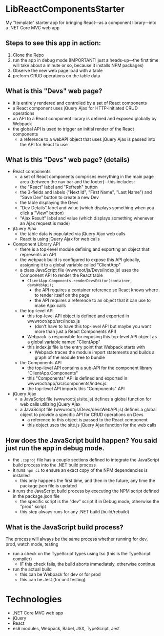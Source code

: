 # LibReactComponentsStarter

My "template" starter app for bringing React--as a component library--into a .NET Core MVC web app

## Steps to see this app in action:

1. Clone the Repo
1. run the app in debug mode (IMPORTANT! just a heads-up--the first time will take about a minute or so, because it installs NPM packages)
1. Observe the new web page load with a table
1. preform CRUD operations on the table data

## What is this "Devs" web page?

- it is entirely rendered and controlled by a set of React components
- a React component uses jQuery Ajax for HTTP-initiated CRUD operations
- an API to a React component library is defined and exposed globally by Webpack
- the global API is used to trigger an initial render of the React components
    - a reference to a webAPI object that uses jQuery Ajax is passed into the API for React to use

## What is this "Devs" web page? (**details**)

- React components
    - a set of React components comprises everything in the main page area (between the nav bar and the footer)--this includes:
    - the "React" label and "Refresh" button
    - the 3-fields and labels ("Next Id", "First Name", "Last Name") and "Save Dev" button to create a new Dev
    - the table displaying the Devs
    - "Dev Details" label and value (which displays something when you click a "View" button)
    - "Ajax Result" label and value (which displays something whenever an Ajax request is made)
- jQuery Ajax
    - the table data is populated via jQuery Ajax web calls
    - React is using jQuery Ajax for web calls
- Component Library API
    - there is a top-level module defining and exporting an object that represents an API
    - the webpack build is configured to expose this API globally, assigning it to a global variable called "ClientApp"
    - a class JavaScript file (wwwroot/js/Devs/index.js) uses the Component API to render the React table
        - `ClientApp.Components.renderDevsEditor(container, devsWebApi);`
            - the API requires a container reference so React knows where to render itself on the page
            - the API requires a reference to an object that it can use to make Ajax calls
    - the top-level API
        - this top-level API object is defined and exported in wwwroot/app/src/index.js
            - (don't have to have this top-level API but maybe you want more than just a React Components API)
        - Webpack is responsible for exposing this top-level API object as a global variable named "ClientApp"
        - this index.js file is the entry point that Webpack starts with
            - Webpack traces the module import statements and builds a graph of the module tree to bundle
    - the Components API
        - the top-level API contains a sub-API for the component library "ClientApp.Components"
        - this "Components" API is defined and exported in wwwroot/app/src/components/index.js
        - the top-level API imports this "Components" API
- jQuery Ajax
    - a JavaScript file (wwwroot/js/site.js) defines a global function for web calls utilizing jQuery Ajax
    - a JavaScript file (wwwroot/js/Devs/devsWebAPI.js) defines a global object to provide a specific API for CRUD operations on Devs
        - a reference to this object is passed to the React component
        - this object uses the site.js jQuery Ajax function for the web calls

## How does the JavaScript build happen? You said just run the app in debug mode.

- the `.csproj` file has a couple sections defined to integrate the JavaScript build process into the .NET build process
- it runs `npm ci` to ensure an exact copy of the NPM dependencies is installed
    - this only happens the first time, and then in the future, any time the package.json file is updated
- it runs the JavaScript build process by executing the NPM script defined in the package.json file
    - the specific script is the "dev" script if in Debug mode, otherwise the "prod" script
    - this step always runs for any .NET build (build/rebuild)

## What is the JavaScript build process?

The process will always be the same process whether running for dev, prod, watch mode, testing

- run a check on the TypeScript types using tsc (this is the TypeScript compiler)
    - IF this check fails, the build aborts immediately, otherwise continue
- run the actual build
    - this can be Webpack for dev or for prod
    - this can be Jest (for unit testing)

# Technologies

- .NET Core MVC web app
- jQuery
- React
- es6 modules, Webpack, Babel, JSX, TypeScript, Jest
